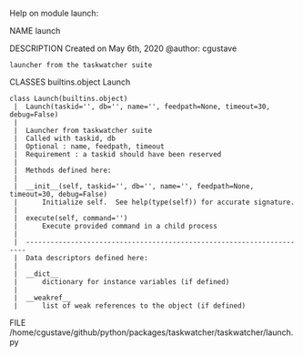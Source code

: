 Help on module launch:

NAME
    launch

DESCRIPTION
    Created on May 6th, 2020
    @author: cgustave
    
    launcher from the taskwatcher suite

CLASSES
    builtins.object
        Launch
    
    class Launch(builtins.object)
     |  Launch(taskid='', db='', name='', feedpath=None, timeout=30, debug=False)
     |  
     |  Launcher from taskwatcher suite
     |  Called with taskid, db
     |  Optional : name, feedpath, timeout
     |  Requirement : a taskid should have been reserved
     |  
     |  Methods defined here:
     |  
     |  __init__(self, taskid='', db='', name='', feedpath=None, timeout=30, debug=False)
     |      Initialize self.  See help(type(self)) for accurate signature.
     |  
     |  execute(self, command='')
     |      Execute provided command in a child process
     |  
     |  ----------------------------------------------------------------------
     |  Data descriptors defined here:
     |  
     |  __dict__
     |      dictionary for instance variables (if defined)
     |  
     |  __weakref__
     |      list of weak references to the object (if defined)

FILE
    /home/cgustave/github/python/packages/taskwatcher/taskwatcher/launch.py


